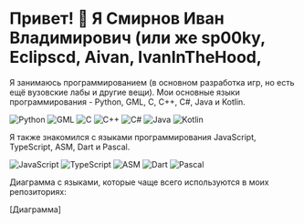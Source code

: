 # Привет! 👋 Я Смирнов Иван Владимирович (или же sp00ky, Eclipscd, Aivan, IvanInTheHood, 

Я занимаюсь программированием (в основном разработка игр, но есть ещё вузовские лабы и другие вещи). Мои основные языки программирования - Python, GML, C, C++, C#, Java и Kotlin.

![Python](https://upload.wikimedia.org/wikipedia/commons/c/c3/Python-logo-notext.svg)
![GML](https://upload.wikimedia.org/wikipedia/commons/0/0d/GameMaker_Language_Logo.png)
![C](https://upload.wikimedia.org/wikipedia/commons/1/19/C_Logo.png)
![C++](https://upload.wikimedia.org/wikipedia/commons/1/18/ISO_C%2B%2B_Logo.svg)
![C#](https://upload.wikimedia.org/wikipedia/commons/7/7a/C_Sharp_logo.svg)
![Java](https://upload.wikimedia.org/wikipedia/en/3/30/Java_programming_language_logo.svg)
![Kotlin](https://upload.wikimedia.org/wikipedia/commons/7/74/Kotlin-logo.svg)

Я также знакомился с языками программирования JavaScript, TypeScript, ASM, Dart и Pascal.

![JavaScript](https://upload.wikimedia.org/wikipedia/commons/6/6a/JavaScript-logo.png)
![TypeScript](https://upload.wikimedia.org/wikipedia/commons/4/4c/Typescript_logo_2020.svg)
![ASM](https://upload.wikimedia.org/wikipedia/commons/0/03/Intel_logo_%282006%29.svg)
![Dart](https://upload.wikimedia.org/wikipedia/commons/7/7e/Dart-logo.png)
![Pascal](https://upload.wikimedia.org/wikipedia/commons/7/7b/Pascal_logo.png)

Диаграмма с языками, которые чаще всего используются в моих репозиториях:

[Диаграмма]

